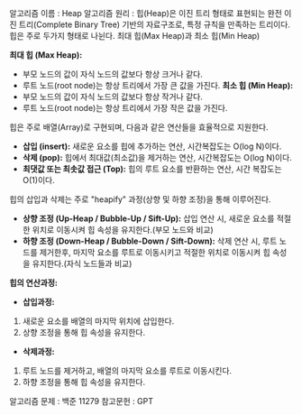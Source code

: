 알고리즘 이름 : Heap
알고리즘 원리 : 힙(Heap)은 이진 트리 형태로 표현되는 완전 이진 트리(Complete Binary Tree) 기반의 자료구조로, 특정 규칙을 만족하는 트리이다. 힙은 주로 두가지 형태로 나뉜다. 최대 힙(Max Heap)과 최소 힙(Min Heap)

**최대 힙 (Max Heap):**
* 부모 노드의 값이 자식 노드의 값보다 항상 크거나 같다.
* 루트 노드(root node)는 항상 트리에서 가장 큰 값을 가진다.
**최소 힙 (Min Heap):**
* 부모 노드의 값이 자식 노드의 값보다 항상 작거나 같다.
* 루트 노드(root node)는 항상 트리에서 가장 작은 값을 가진다.

힙은 주로 배열(Array)로 구현되며, 다음과 같은 연산들을 효율적으로 지원한다.
* **삽입 (insert):** 새로운 요소를 힙에 추가하는 연산, 시간복잡도는 O(log N)이다.
* **삭제 (pop):** 힙에서 최대값(최소값)을 제거하는 연산, 시간복잡도는 O(log N)이다.
* **최댓값 또는 최솟값 접근 (Top):** 힙의 루트 요소를 반환하는 연산, 시간 복잡도는 O(1)이다.

힙의 삽입과 삭제는 주로 "heapify" 과정(상향 및 하향 조정)을 통해 이루어진다.
* **상향 조정 (Up-Heap / Bubble-Up / Sift-Up):** 삽입 연산 시, 새로운 요소를 적절한 위치로 이동시켜 힙 속성을 유지한다.(부모 노드와 비교)
* **하향 조정 (Down-Heap / Bubble-Down / Sift-Down):** 삭제 연산 시, 루트 노드를 제거한후, 마지막 요소를 루트로 이동시키고 적절한 위치로 이동시켜 힙 속성을 유지한다.(자식 노드들과 비교)

**힙의 연산과정:** 
* **삽입과정:**
1. 새로운 요소를 배열의 마지막 위치에 삽입한다.
2. 상향 조정을 통해 힙 속성을 유지한다.
* **삭제과정:**
1. 루트 노드를 제거하고, 배열의 마지막 요소를 루트로 이동시킨다.
2. 하향 조정을 통해 힙 속성을 유지한다.

알고리즘 문제 : 백준 11279
참고문헌 : GPT